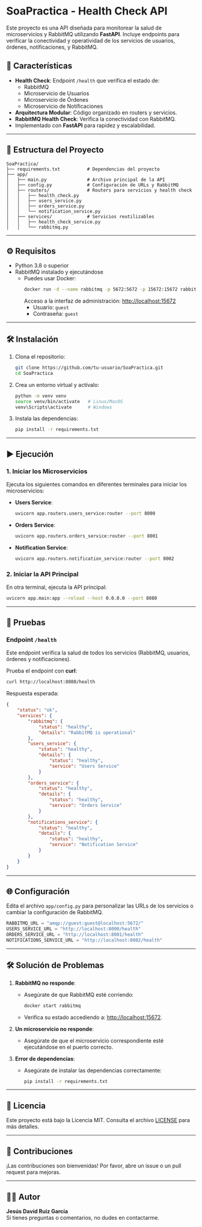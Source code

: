 
# SoaPractica - Health Check API

Este proyecto es una API diseñada para monitorear la salud de microservicios y RabbitMQ utilizando **FastAPI**. Incluye endpoints para verificar la conectividad y operatividad de los servicios de usuarios, órdenes, notificaciones, y RabbitMQ.

## 🚀 Características

- **Health Check**: Endpoint `/health` que verifica el estado de:
  - RabbitMQ
  - Microservicio de Usuarios
  - Microservicio de Órdenes
  - Microservicio de Notificaciones
- **Arquitectura Modular**: Código organizado en routers y servicios.
- **RabbitMQ Health Check**: Verifica la conectividad con RabbitMQ.
- Implementado con **FastAPI** para rapidez y escalabilidad.

---

## 📂 Estructura del Proyecto

```plaintext
SoaPractica/
├── requirements.txt          # Dependencias del proyecto
├── app/
│   ├── main.py               # Archivo principal de la API
│   ├── config.py             # Configuración de URLs y RabbitMQ
│   ├── routers/              # Routers para servicios y health check
│   │   ├── health_check.py
│   │   ├── users_service.py
│   │   ├── orders_service.py
│   │   └── notification_service.py
│   ├── services/             # Servicios reutilizables
│   │   ├── health_check_service.py
│   │   └── rabbitmq.py
```

---

## ⚙️ Requisitos

- Python 3.8 o superior
- RabbitMQ instalado y ejecutándose
  - Puedes usar Docker:
    ```bash
    docker run -d --name rabbitmq -p 5672:5672 -p 15672:15672 rabbitmq:3-management
    ```
    Acceso a la interfaz de administración: [http://localhost:15672](http://localhost:15672)
    - Usuario: `guest`
    - Contraseña: `guest`

---

## 🛠️ Instalación

1. Clona el repositorio:
   ```bash
   git clone https://github.com/tu-usuario/SoaPractica.git
   cd SoaPractica
   ```

2. Crea un entorno virtual y actívalo:
   ```bash
   python -m venv venv
   source venv/bin/activate   # Linux/MacOS
   venv\Scripts\activate      # Windows
   ```

3. Instala las dependencias:
   ```bash
   pip install -r requirements.txt
   ```

---

## ▶️ Ejecución

### 1. Iniciar los Microservicios

Ejecuta los siguientes comandos en diferentes terminales para iniciar los microservicios:

- **Users Service**:
  ```bash
  uvicorn app.routers.users_service:router --port 8000
  ```

- **Orders Service**:
  ```bash
  uvicorn app.routers.orders_service:router --port 8001
  ```

- **Notification Service**:
  ```bash
  uvicorn app.routers.notification_service:router --port 8002
  ```

### 2. Iniciar la API Principal

En otra terminal, ejecuta la API principal:
```bash
uvicorn app.main:app --reload --host 0.0.0.0 --port 8080
```

---

## 🧪 Pruebas

### Endpoint `/health`
Este endpoint verifica la salud de todos los servicios (RabbitMQ, usuarios, órdenes y notificaciones).

Prueba el endpoint con **curl**:
```bash
curl http://localhost:8080/health
```

Respuesta esperada:
```json
{
    "status": "ok",
    "services": {
        "rabbitmq": {
            "status": "healthy",
            "details": "RabbitMQ is operational"
        },
        "users_service": {
            "status": "healthy",
            "details": {
                "status": "healthy",
                "service": "Users Service"
            }
        },
        "orders_service": {
            "status": "healthy",
            "details": {
                "status": "healthy",
                "service": "Orders Service"
            }
        },
        "notifications_service": {
            "status": "healthy",
            "details": {
                "status": "healthy",
                "service": "Notification Service"
            }
        }
    }
}
```

---

## 🌐 Configuración

Edita el archivo `app/config.py` para personalizar las URLs de los servicios o cambiar la configuración de RabbitMQ.

```python
RABBITMQ_URL = "amqp://guest:guest@localhost:5672/"
USERS_SERVICE_URL = "http://localhost:8000/health"
ORDERS_SERVICE_URL = "http://localhost:8001/health"
NOTIFICATIONS_SERVICE_URL = "http://localhost:8002/health"
```

---

## 🛠️ Solución de Problemas

1. **RabbitMQ no responde**:
   - Asegúrate de que RabbitMQ esté corriendo:
     ```bash
     docker start rabbitmq
     ```
   - Verifica su estado accediendo a: [http://localhost:15672](http://localhost:15672).

2. **Un microservicio no responde**:
   - Asegúrate de que el microservicio correspondiente esté ejecutándose en el puerto correcto.

3. **Error de dependencias**:
   - Asegúrate de instalar las dependencias correctamente:
     ```bash
     pip install -r requirements.txt
     ```

---

## 📖 Licencia

Este proyecto está bajo la Licencia MIT. Consulta el archivo [LICENSE](LICENSE) para más detalles.

---

## 🤝 Contribuciones

¡Las contribuciones son bienvenidas! Por favor, abre un issue o un pull request para mejoras.

---

## 🧑‍💻 Autor

**Jesús David Ruiz García**  
Si tienes preguntas o comentarios, no dudes en contactarme.
